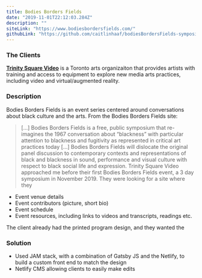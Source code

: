 ```yaml
---
title: Bodies Borders Fields
date: "2019-11-01T22:12:03.284Z"
description: ""
siteLink: "https://www.bodiesbordersfields.com/"
githubLink: "https://github.com/caitlinhaaf/bodiesBordersFields-symposium"
---
```


### The Clients
**[Trinity Square Video](https://www.trinitysquarevideo.com/)** is a Toronto arts organizaiton that provides artists with training and access to equipment to explore new media arts practices, including video and virtual/augmented reality.

### Description
Bodies Borders Fields is an event series centered around conversations about black culture and the arts. From the Bodies Borders Fields site:
> [...] Bodies Borders Fields is a free, public symposium that re-imagines the 1967 conversation about “blackness” with particular attention to blackness and fugitivity as represented in critical art practices today [...] Bodies Borders Fields will dislocate the original panel discussion to contemporary contexts and representations of black and blackness in sound, performance and visual culture with respect to black social life and expression.
Trinity Square Video approached me before their first Bodies Borders Fields event, a 3 day symposium in November 2019. They were looking for a site where they 
- Event venue details 
- Event contributors (picture, short bio)
- Event schedule
- Event resources, including links to videos and transcripts, readings etc.

The client already had the printed program design, and they wanted the 

<!-- ![Schedule Page](./bodiesBordersFieldsSchedule.png) -->

### Solution
- Used JAM stack, with a combination of Gatsby JS and the Netlify, to build a custom front end to match the design
- Netlify CMS allowing clients to easily make edits


<!-- This is my first post on my new fake blog! How exciting!

I'm sure I'll write a lot more interesting things in the future.

![Chinese Salty Egg](./salty_egg.jpg) -->
